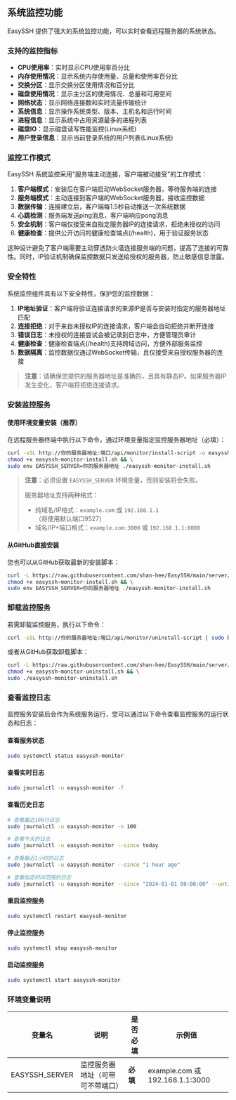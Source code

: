 ## 系统监控功能

EasySSH 提供了强大的系统监控功能，可以实时查看远程服务器的系统状态。

### 支持的监控指标

- **CPU使用率**：实时显示CPU使用率百分比
- **内存使用情况**：显示系统内存使用量、总量和使用率百分比
- **交换分区**：显示交换分区使用情况和百分比
- **磁盘使用情况**：显示主分区的使用情况、总量和可用空间
- **网络状态**：显示网络连接数和实时流量传输统计
- **系统信息**：显示操作系统类型、版本、主机名和运行时间
- **进程信息**：显示系统中占用资源最多的进程列表
- **磁盘IO**：显示磁盘读写性能监控(Linux系统)
- **用户登录信息**：显示当前登录系统的用户列表(Linux系统)

### 监控工作模式

EasySSH 系统监控采用"服务端主动连接，客户端被动接受"的工作模式：

1. **客户端模式**：安装后在客户端启动WebSocket服务器，等待服务端的连接
2. **服务端模式**：主动连接到客户端的WebSocket服务器，接收监控数据
3. **数据传输**：连接建立后，客户端每1.5秒自动推送一次系统数据
4. **心跳检测**：服务端发送ping消息，客户端响应pong消息
5. **安全机制**：客户端仅接受来自指定服务器IP的连接请求，拒绝未授权的访问
6. **健康检查**：提供公开访问的健康检查端点(/health)，用于验证服务状态

这种设计避免了客户端需要主动穿透防火墙连接服务端的问题，提高了连接的可靠性。同时，IP验证机制确保监控数据只发送给授权的服务器，防止敏感信息泄露。

### 安全特性

系统监控组件具有以下安全特性，保护您的监控数据：

1. **IP地址验证**：客户端将验证连接请求的来源IP是否与安装时指定的服务器地址匹配
2. **连接拒绝**：对于来自未授权IP的连接请求，客户端会自动拒绝并断开连接
3. **错误日志**：未授权的连接尝试会被记录到日志中，方便管理员审计
4. **健康检查**：健康检查端点(/health)支持跨域访问，方便外部服务监控
5. **数据隔离**：监控数据仅通过WebSocket传输，且仅接受来自授权服务器的连接

> **注意**：请确保您提供的服务器地址是准确的，且具有静态IP。如果服务器IP发生变化，客户端将拒绝连接请求。

### 安装监控服务

#### 使用环境变量安装（推荐）

在远程服务器终端中执行以下命令，通过环境变量指定监控服务器地址（必填）：

```bash
curl -sSL http://你的服务器地址:端口/api/monitor/install-script -o easyssh-monitor-install.sh && \
chmod +x easyssh-monitor-install.sh && \
sudo env EASYSSH_SERVER=你的服务器地址 ./easyssh-monitor-install.sh
```

> **注意**：必须设置 `EASYSSH_SERVER` 环境变量，否则安装将会失败。
> 
> 服务器地址支持两种格式：
> - 纯域名/IP格式：`example.com` 或 `192.168.1.1`（将使用默认端口9527）
> - 域名/IP+端口格式：`example.com:3000` 或 `192.168.1.1:8080`

#### 从GitHub直接安装

您也可以从GitHub获取最新的安装脚本：

```bash
curl -L https://raw.githubusercontent.com/shan-hee/EasySSH/main/server/scripts/easyssh-monitor-install.sh -o easyssh-monitor-install.sh && \
chmod +x easyssh-monitor-install.sh && \
sudo env EASYSSH_SERVER=你的服务器地址 ./easyssh-monitor-install.sh
```

### 卸载监控服务

若需卸载监控服务，执行以下命令：

```bash
curl -sSL http://你的服务器地址:端口/api/monitor/uninstall-script | sudo bash
```

或者从GitHub获取卸载脚本：

```bash
curl -L https://raw.githubusercontent.com/shan-hee/EasySSH/main/server/scripts/easyssh-monitor-uninstall.sh -o easyssh-monitor-uninstall.sh && \
chmod +x easyssh-monitor-uninstall.sh && \
sudo ./easyssh-monitor-uninstall.sh
```


### 查看监控日志

监控服务安装后会作为系统服务运行，您可以通过以下命令查看监控服务的运行状态和日志：

#### 查看服务状态
```bash
sudo systemctl status easyssh-monitor
```

#### 查看实时日志
```bash
sudo journalctl -u easyssh-monitor -f
```

#### 查看历史日志
```bash
# 查看最近100行日志
sudo journalctl -u easyssh-monitor -n 100

# 查看今天的日志
sudo journalctl -u easyssh-monitor --since today

# 查看最近1小时的日志
sudo journalctl -u easyssh-monitor --since "1 hour ago"

# 查看指定时间范围的日志
sudo journalctl -u easyssh-monitor --since "2024-01-01 00:00:00" --until "2024-01-01 23:59:59"
```

#### 重启监控服务
```bash
sudo systemctl restart easyssh-monitor
```

#### 停止监控服务
```bash
sudo systemctl stop easyssh-monitor
```

#### 启动监控服务
```bash
sudo systemctl start easyssh-monitor
```

### 环境变量说明

| 变量名 | 说明 | 是否必填 | 示例值 |
|-------|------|---------|-------|
| EASYSSH_SERVER | 监控服务器地址（可带可不带端口） | **必填** | example.com 或 192.168.1.1:3000 |

